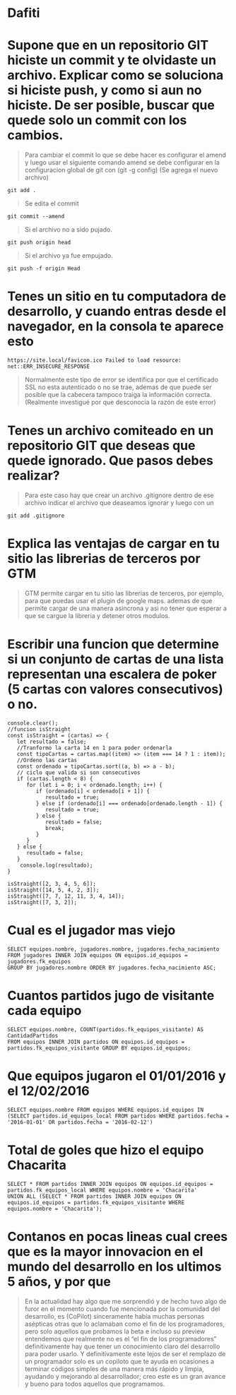# Dafiti

# Supone que en un repositorio GIT hiciste un commit y te olvidaste un archivo. Explicar como se soluciona si hiciste push, y como si aun no hiciste. De ser posible, buscar que quede solo un commit con los cambios.
>Para cambiar el commit lo que se debe hacer es configurar el amend y luego usar el siguiente comando
amend se debe configurar en la configuracion global de git con (git -g config)
(Se agrega el nuevo archivo)
```
git add . 
```
>Se edita el commit
```
git commit --amend
```
>Si el archivo no a sido pujado.
```
git push origin head
```
>Si el archivo ya fue empujado.
```
git push -f origin Head
```
# Tenes un sitio en tu computadora de desarrollo, y cuando entras desde el navegador, en la consola te aparece esto
```
https://site.local/favicon.ico Failed to load resource: net::ERR_INSECURE_RESPONSE
```
>Normalmente este tipo de error se identifica por que el certificado SSL no esta autenticado o no se trae, ademas de que puede ser posible que la cabecera tampoco traiga
la información correcta. (Realmente investigué por que desconocia la razón de este error)

# Tenes un archivo comiteado en un repositorio GIT que deseas que quede ignorado. Que pasos debes realizar?
>Para este caso hay que crear un archivo .gitignore dentro de ese archivo indicar el archivo que deaseamos ignorar y luego con un
```
git add .gitignore
```
# Explica las ventajas de cargar en tu sitio las librerias de terceros por GTM

>GTM permite cargar en tu sitio las librerias de terceros, por ejemplo, para que puedas usar el plugin de google maps.
ademas de que permite cargar de una manera asincrona y asi no tener que esperar a que se cargue la libreria y detener otros modulos.

# Escribir una funcion que determine si un conjunto de cartas de una lista representan una escalera de poker (5 cartas con valores consecutivos) o no.
```
console.clear();
//funcion isStraight
const isStraight = (cartas) => {
   let resultado = false;
   //Tranformo la carta 14 en 1 para poder ordenarla
   const tipoCartas = cartas.map((item) => (item === 14 ? 1 : item));
   //Ordeno las cartas
   const ordenado = tipoCartas.sort((a, b) => a - b);
   // ciclo que valida si son consecutivos
   if (cartas.length < 8) {
      for (let i = 0; i < ordenado.length; i++) {
         if (ordenado[i] < ordenado[i + 1]) {
            resultado = true;
         } else if (ordenado[i] === ordenado[ordenado.length - 1]) {
            resultado = true;
         } else {
            resultado = false;
            break;
         }
      }
   } else {
      resultado = false;
   }
    console.log(resultado);
}

isStraight([2, 3, 4, 5, 6]);
isStraight([14, 5, 4, 2, 3]);
isStraight([7, 7, 12, 11, 3, 4, 14]);
isStraight([7, 3, 2]);

```

# Cual es el jugador mas viejo
```
SELECT equipos.nombre, jugadores.nombre, jugadores.fecha_nacimiento
FROM jugadores INNER JOIN equipos ON equipos.id_equipos = jugadores.fk_equipos 
GROUP BY jugadores.nombre ORDER BY jugadores.fecha_nacimiento ASC;
```
# Cuantos partidos jugo de visitante cada equipo 
```
SELECT equipos.nombre, COUNT(partidos.fk_equipos_visitante) AS CantidadPartidos 
FROM equipos INNER JOIN partidos ON equipos.id_equipos = partidos.fk_equipos_visitante GROUP BY equipos.id_equipos;
```
# Que equipos jugaron el 01/01/2016 y el 12/02/2016
```
SELECT equipos.nombre FROM equipos WHERE equipos.id_equipos IN 
(SELECT partidos.id_equipos_local FROM partidos WHERE partidos.fecha = '2016-01-01' OR partidos.fecha = '2016-02-12')
```
# Total de goles que hizo el equipo Chacarita
```
SELECT * FROM partidos INNER JOIN equipos ON equipos.id_equipos = partidos.fk_equipos_local WHERE equipos.nombre = 'Chacarita' 
UNION ALL (SELECT * FROM partidos INNER JOIN equipos ON equipos.id_equipos = partidos.fk_equipos_visitante WHERE equipos.nombre = 'Chacarita');
```
# Contanos en pocas lineas cual crees que es la mayor innovacion en el mundo del desarrollo en los ultimos 5 años, y por que
>En la actualidad hay algo que me sorprendió y de hecho tuvo algo de furor en el momento cuando fue mencionada por la comunidad del desarrollo, es (CoPilot) sinceramente había muchas personas asépticas otras que lo aclamaban como el fin de los programadores, pero solo aquellos que probamos la beta e incluso su preview entendemos que realmente no es el “el fin de los programadores” definitivamente hay que tener un conocimiento claro del desarrollo para poder usarlo. Y definitivamente este lejos de ser el remplazo de un programador solo es un copiloto que te ayuda en ocasiones a terminar códigos simples de una manera más rápido y limpia, ayudando y mejorando al desarrollador; creo este es un gran avance y bueno para todos aquellos que programamos.
